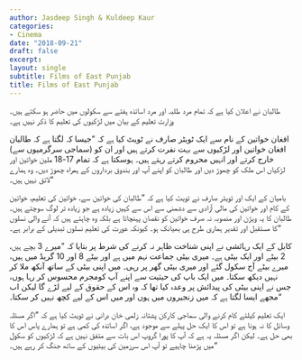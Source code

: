 ```yaml
---
author: Jasdeep Singh & Kuldeep Kaur
categories:
- Cinema
date: "2018-09-21"
draft: false
excerpt:
layout: single
subtitle: Films of East Punjab
title: Films of East Punjab
---
```



طالبان نے اعلان کیا ہے کہ تمام مرد طلبہ اور مرد اساتذہ ہفتے سے سکولوں میں حاضر ہو سکتے ہیں۔ وزارت تعلیم کے بیان میں لڑکیوں کی تعلیم کا ذکر نہیں ہے۔

افغان خواتین کے نام سے ایک ٹویٹر صارف نے ٹویٹ کیا ہے کہ ”جیسا کہ لگتا ہے کہ طالبان افغان خواتین اور لڑکیوں سے بہت نفرت کرتے ہیں اور ان کو (سماجی سرگرمیوں سے) خارج کرتے اور انہیں محروم کرتے رہتے ہیں۔ ہوسکتا ہے کہ تمام 17-18 ملین خواتین اور لڑکیاں اس ملک کو چھوڑ دیں اور طالبان کو اپنے آپ اور بندوق برداروں کے ہمراہ چھوڑ دیں۔ وہ ہمارے لائق نہیں ہیں۔“

بامیان کے ایک اور ٹویٹر صارف نے ٹویٹ کیا ہے کہ ”طالبان کی خواتین سے، خواتین کی تعلیم، خواتین کے کام اور خواتین کی مالی آزادی سے دشمنی سے اس سے کہیں زیادہ ہے جو زیادہ تر لوگ سوچتے ہیں۔ طالبان کا یہ ویژن اور منصوبہ نہ صرف خواتین کو نقصان پہنچاتا ہے بلکہ وہ چاہتے ہیں کہ آنے والی نسلوں کا مستقبل اور تقدیر ہماری طرح ہی بھیانک ہو۔ کیونکہ عورت کی تعلیم نسلوں تبدیلی کے برابر ہے۔“

کابل کے ایک رہائشی نے اپنی شناخت ظاہر نہ کرنے کی شرط پر بتایا کہ ”میرے 3 بچے ہیں، 2 بیٹے اور ایک بیٹی ہے۔ میری بیٹی جماعت نہم میں ہے اور بیٹے 8 اور 10 گریڈ میں ہیں، میرے بیٹے آج سکول گئے اور میری بیٹی گھر پر رہی۔ میں اپنی بیٹی کے ساتھ آنکھ ملا کر نہیں دیکھ سکتا۔ میں ایک باپ کی حیثیت سے اپنے آپ کومجرم محسوس کر رہا ہوں، جس نے اپنی بیٹی کی پیدائش پر وعدہ کیا تھا کہ وہ اس کے حقوق کے لیے لڑے گا لیکن اب مجھے ایسا لگتا ہے کہ میں زنجیروں میں ہوں اور میں اس کے لیے کچھ نہیں کر سکتا۔“

ایک تعلیم کیلئے کام کرنے والی سماجی کارکن پشتانہ زلمی خان درانی نے ٹویٹ کیا ہے کہ ”اگر مسئلہ وسائل کا نہ ہونا ہے تو اس کا ایک حل پہلے سے موجود ہے، اگر اساتذہ کی کمی ہے تو ہمارے پاس اس کا بھی حل ہے۔ لیکن اگر مسئلہ یہ ہے کہ آپ کا پورا گروپ اس بات سے متفق نہیں ہے کہ لڑکیوں کو سکول میں پڑھنا چاہیے تو آپ اس سرزمین کی بیٹیوں کے ساتھ جنگ کر رہے ہیں۔“
